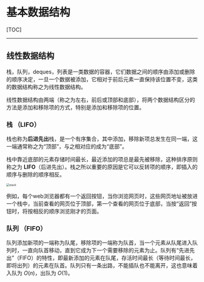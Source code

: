 # 基本数据结构

[TOC]

---



## 线性数据结构

栈，队列，deques，列表是一类数据的容器，它们数据之间的顺序由添加或删除的顺序决定，一旦一个数据被添加，它相对于前后元素一直保持该位置不变，这类的数据结构称之为线性数据结构。

线性数据结构由两端（称之为左右，前后或顶部和底部），将两个数据结构区分的方法是添加和移除项的方式，特别是添加和移除项的位置。



### 栈 （LIFO）

栈也称为**后进先出**栈，是一个有序集合，其中添加，移除新项总发生在同一端，这一端通常称之为“顶部”，与之相对应的成为“底部”。

栈中靠近底部的元素存储时间最长，最近添加的项总是最先被移除，这种排序原则称之为 **LIFO**（后进先出）。栈之所以重要的原因是它可以反转项的顺序，即插入的顺序与删除的顺序相反。

<img src="https://tva1.sinaimg.cn/large/007S8ZIlgy1gjr2wik365j30y20fsn3k.jpg" alt="stack" style="zoom:50%;" />

例如，每个web浏览器都有一个返回按钮，当你浏览网页时，这些网页地址被放进一个栈中，当前查看的网页位于顶部，第一个查看的网页位于底部，当按“返回”按钮时，将按相反的顺序浏览刚才的页面。



### 队列 （FIFO）

队列添加新项的一端称为队尾，移除项的一端称为队首，当一个元素从队尾进入队列时，一直向队首移动，直到它成为下一个需要移除的元素为止。队列有“先进先出”（FIFO）的特性，即最新添加的元素在队尾，存活时间最长（等待时间最长，即将出列）的元素在队首。队列只有一条出路，不能插队也不能离开，这也意味着入队为 $O(n)$，出队为 $O(1)$。



